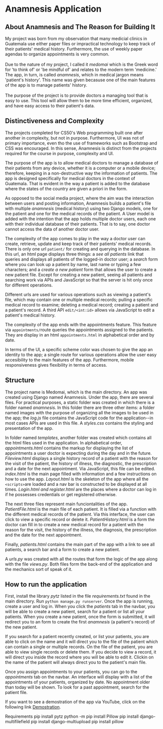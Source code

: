 # Anamnesis Application

## About Anamnesis and The Reason for Building It
My project was born from my observation that many medicial clinics in Guatemala use either paper files or impractical technology to keep track of their patients' medical history. Furthermore, the use of weekly paper agendas to organize appointments is very common.<br><br>
Due to the nature of my project, I called it *medomai* which is the Greek word for 'to think of' or 'be mindful of' and relates to the modern term 'medicine.' The app, in turn, is called *anamnesis*, which in medical jargon means 'patient's history'. This name was given becasuse one of the main features of the app is to manage patients' history.<br><br>
The purpose of the project is to provide doctors a managing tool that is easy to use. This tool will allow them to be more time efficient, organized, and have easy access to their patient's data.

## Distinctiveness and Complexity
The projects completed for CS50's Web programming built one after another in complexity, but not in purpose. Furthermore, UI was not of primary importance, even tho the use of frameworks such as Bootstrap and CSS was encouraged. In this sense, Anamnesis is distinct from the projects required for the course in purpose, complexity and UI.<br>

The purpose of the app is to allow medical doctors to manage a database of their patients from any device, whether it is a computer or a mobile device; therefore, keeping in a non-destructive way the information of patients. The app is designed specifically for medical doctors in the context of Guatemala. That is evident in the way a patient is added to the database where the states of the country are given a priori in the form.<br>

As opposed to the social media project, where the aim was the interaction between users and posting information, Anamnesis builds a patient's file with multiple *anamnesis* (medical history) using two Django models, one for the patient and one for the medical records of the patient. A User model is added with the intention that the app holds multiple doctor users, each one with their individual database of their patients. That is to say, one doctor cannot access the data of another doctor user.<br>

The complexity of the app comes to play in the way a doctor user can create, retrieve, update and keep track of their patients' medical records. There is only one url `patient/` for creating and querying in the database. In this url, an html page displays three things: a *see all patients* link that queries and displays all patients of the logged-in doctor user; a *search* form where you can look up a patient by name, last name or typing a few characters; and a *create a new patient* form that allows the user to create a new patient file. Except for creating a new patient, seeing all patients and searching work via APIs and JavaScript so that the server is hit only once for different operations.<br>

Different urls are used for various operations such as viewing a patient's file, which may contain one or multiple medical records; pulling a specific medical record to examine; deleting a medical record; creating a patient and a patient's record. A third API `edit/<int:id>` allows via JavaScript to edit a patient's medical history.

The complexity of the app ends with the appointments feature. This feature via `appointments/`route queries the appointments assigned to the patients. They are display in an html `appointments.html` in alphabetical order and by date. 

In terms of the UI, a specific scheme color was chosen to give the app an identity to the app; a single route for various operations allow the user easy accesibility to the main features of the app. Furthermore, mobile responsiveness gives flexibility in terms of access.

## Structure
The project name is Medomai, which is the main directory. An app was created using Django named Anamnesis. Under the app, there are several files. For practical purposes, a static folder was created in which there is a folder named *anamnesis*. In this folder there are three other items: a folder named images with the purpose of organizing all the images to be used in the app; the *log.js* file contains the JavaScript code for the application--in most cases APIs are used in this file. A *styles.css* contains the styling and presentation of the app.

In folder named *templates*, another folder was created which contains all the html files used in the application. In alphabetical order, *appointments.html* contains the markup for displaying the list of appointments a user doctor is expecting during the day and in the future. *Fileview.html* displays a single history record of a patient with the reason for the visit of the patient, the history of illness, the diagnostic, the prescription and a date for the next appointment. Via JavaScript, this file can be edited. *index.html* is the main page filled with information and a few instructions on how to use the app. *Layout.html* is the skeleton of the app where all the `<scripts>`are loaded and a nav bar is constructed to be displayed at all times. *Login.html and register.html* are the places where a doctor can log in if he possesses credentials or get registered otherwise. 

The next three files represent main funciontalities of the app. *PatientFile.html* is the main file of each patient. It is filled via a function with the different medical records of the patient. Via this interface, the user can click to view a specific record or delete it. *PatientHistory.html* is a form the doctor can fill in to create a new medical record for a patient with the reason for the visit, the history of the illness, the diagnosis, the prescription and the date for the next appointment. 
 
Finally, *patients.html* contains the main part of the app with a link to see all patients, a search bar and a form to create a new patient.

A *urls.py* was created with all the routes that form the logic of the app along with the file *views.py*. Both files form the back-end of the application and the mechanics sort of speak of it.

## How to run the application
First, install the library *pytz* listed in the file *requirements.txt* found in the main directory. Run `python manage.py runserver`. Once the app is running, create a user and log in. When you click the *patients* tab in the navbar, you will be able to create a new patient, search for a patient or list all your patients. When you create a new patient, once the form is submitted, it will redirect you to an form to create the first *anamnesis* (a patient's record) of the new patient. 

If you search for a patient recently created, or list your patients, you are able to click on the name and it will direct you to the file of the patient which can contain a single or multiple records. On the file of the patient, you are able to view single records or delete them. If you decide to view a record, it will direct you inside the record where you will be able to edit it. Clickin on the name of the patient will always direct you to the patient's main file.

Once you assign appointments to your patients, you can go to the *appointments* tab on the navbar. An interface will display with a list of the appointments of your patients, organized by date. No appointment older than today will be shown. To look for a past appointment, search for the patient file. 

If you want to see a demostration of the app via YouTube, click on the following link [Demostration](https://youtu.be/bCvxh6AMhtk).

Requirements
pip install pytz
python -m pip install Pillow
pip install django-multifilefield
pip install django-multiupload
pip install pillow

